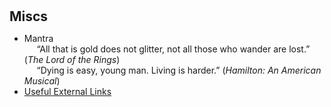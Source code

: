 <h1 id="miscs"></h1>

<h2 style="margin: 0px 0px 10px;">Miscs</h2>

- Mantra  
     &ldquo;All that is gold does not glitter, not all those who wander are lost.&rdquo; (_The Lord of the Rings_)  
     &ldquo;Dying is easy, young man. Living is harder.&rdquo; (_Hamilton: An American Musical_)
- [Useful External Links](./useful-links.html)